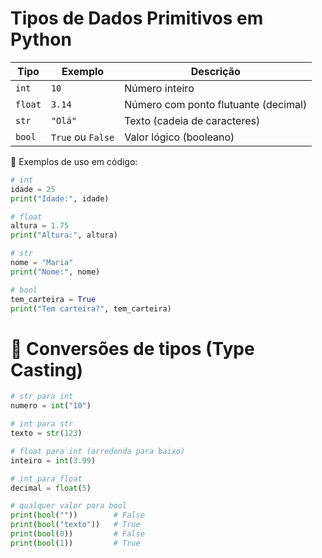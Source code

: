 
#  Tipos de Dados Primitivos em Python

| Tipo  | Exemplo       | Descrição                            |
|-------|---------------|----------------------------------------|
| `int` | `10`          | Número inteiro                         |
| `float` | `3.14`      | Número com ponto flutuante (decimal)   |
| `str` | `"Olá"`       | Texto (cadeia de caracteres)           |
| `bool` | `True` ou `False` | Valor lógico (booleano)          |

🧪 Exemplos de uso em código:
```python
# int
idade = 25
print("Idade:", idade)

# float
altura = 1.75
print("Altura:", altura)

# str
nome = "Maria"
print("Nome:", nome)

# bool
tem_carteira = True
print("Tem carteira?", tem_carteira)
```




# 🔁 Conversões de tipos (Type Casting)
```python
# str para int
numero = int("10")

# int para str
texto = str(123)

# float para int (arredonda para baixo)
inteiro = int(3.99)

# int para float
decimal = float(5)

# qualquer valor para bool
print(bool(""))        # False
print(bool("texto"))   # True
print(bool(0))         # False
print(bool(1))         # True